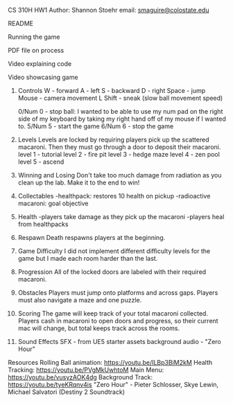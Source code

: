 CS 310H HW1
Author: Shannon Stoehr
email: smaguire@colostate.edu

README

Running the game

PDF file on process

Video explaining code

Video showcasing game

1. Controls
    W - forward
    A - left
    S - backward
    D - right
    Space - jump
    Mouse - camera movement
    L Shift - sneak (slow ball movement speed)

    0/Num 0 - stop ball: I wanted to be able to use my num pad on the right side of my keyboard by taking my right hand off of my mouse if I wanted to.
    5/Num 5 - start the game
    6/Num 6 - stop the game

2. Levels
    Levels are locked by requiring players pick up the scattered macaroni.
    Then they must go through a door to deposit their macaroni.
    level 1 - tutorial
    level 2 - fire pit
    level 3 - hedge maze
    level 4 - zen pool
    level 5 - ascend

3. Winning and Losing
    Don't take too much damage from radiation as you clean up the lab.
    Make it to the end to win!

4. Collectables
    -healthpack: restores 10 health on pickup
    -radioactive macaroni: goal objective

5. Health
    -players take damage as they pick up the macaroni
    -players heal from healthpacks

6. Respawn
    Death respawns players at the beginning.

7. Game Difficulty
    I did not implement different difficulty levels for the game but I made each room harder than the last.

8. Progression
    All of the locked doors are labeled with their required macaroni.

9. Obstacles
    Players must jump onto platforms and across gaps. Players must also navigate a maze and one puzzle.

10. Scoring
    The game will keep track of your total macaroni collected.
    Players cash in macaroni to open doors and progress, so their current mac will change, but total keeps track across the rooms.

11. Sound Effects
    SFX - from UE5 starter assets
    background audio - "Zero Hour" 

Resources
    Rolling Ball animation: https://youtu.be/ILBp3BiM2kM
    Health Tracking: https://youtu.be/PVgMkUwhtoM
    Main Menu: https://youtu.be/vusyzAOK4dg
    Background Track: https://youtu.be/tyeKRqnv4is
        "Zero Hour" - Pieter Schlosser, Skye Lewin, Michael Salvatori (Destiny 2 Soundtrack)
